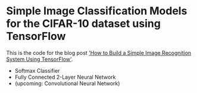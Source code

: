 # Simple Image Classification Models for the CIFAR-10 dataset using TensorFlow

This is the code for the blog post ['How to Build a Simple Image Recognition System Using TensorFlow']().

- Softmax Classifier
- Fully Connected 2-Layer Neural Network
- (upcoming: Convolutional Neural Network)

